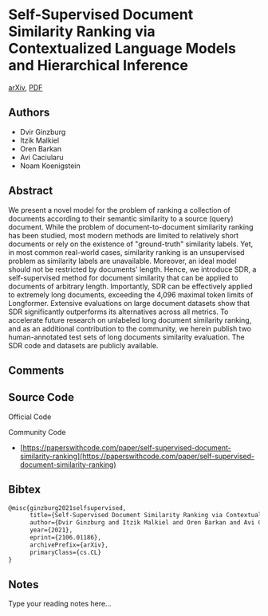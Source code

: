 
# Self-Supervised Document Similarity Ranking via Contextualized Language Models and Hierarchical Inference

[arXiv](https://arxiv.org/abs/2106.01186), [PDF](https://arxiv.org/pdf/2106.01186.pdf)

## Authors

- Dvir Ginzburg
- Itzik Malkiel
- Oren Barkan
- Avi Caciularu
- Noam Koenigstein

## Abstract

We present a novel model for the problem of ranking a collection of documents according to their semantic similarity to a source (query) document. While the problem of document-to-document similarity ranking has been studied, most modern methods are limited to relatively short documents or rely on the existence of "ground-truth" similarity labels. Yet, in most common real-world cases, similarity ranking is an unsupervised problem as similarity labels are unavailable. Moreover, an ideal model should not be restricted by documents' length. Hence, we introduce SDR, a self-supervised method for document similarity that can be applied to documents of arbitrary length. Importantly, SDR can be effectively applied to extremely long documents, exceeding the 4,096 maximal token limits of Longformer. Extensive evaluations on large document datasets show that SDR significantly outperforms its alternatives across all metrics. To accelerate future research on unlabeled long document similarity ranking, and as an additional contribution to the community, we herein publish two human-annotated test sets of long documents similarity evaluation. The SDR code and datasets are publicly available.

## Comments



## Source Code

Official Code



Community Code

- [https://paperswithcode.com/paper/self-supervised-document-similarity-ranking](https://paperswithcode.com/paper/self-supervised-document-similarity-ranking)

## Bibtex

```tex
@misc{ginzburg2021selfsupervised,
      title={Self-Supervised Document Similarity Ranking via Contextualized Language Models and Hierarchical Inference}, 
      author={Dvir Ginzburg and Itzik Malkiel and Oren Barkan and Avi Caciularu and Noam Koenigstein},
      year={2021},
      eprint={2106.01186},
      archivePrefix={arXiv},
      primaryClass={cs.CL}
}
```

## Notes

Type your reading notes here...

